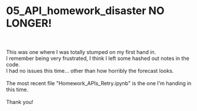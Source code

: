 # 05_API_homework_disaster NO LONGER!</br></br>
This was one where I was totally stumped on my first hand in.  
I remember being very frustrated, I think I left some hashed out notes in the code.  
I had no issues this time... other than how horribly the forecast looks.
</br></br>
The most recent file "Homework_APIs_Retry.ipynb" is the one I'm handing in this time.
</br></br>
Thank you!
